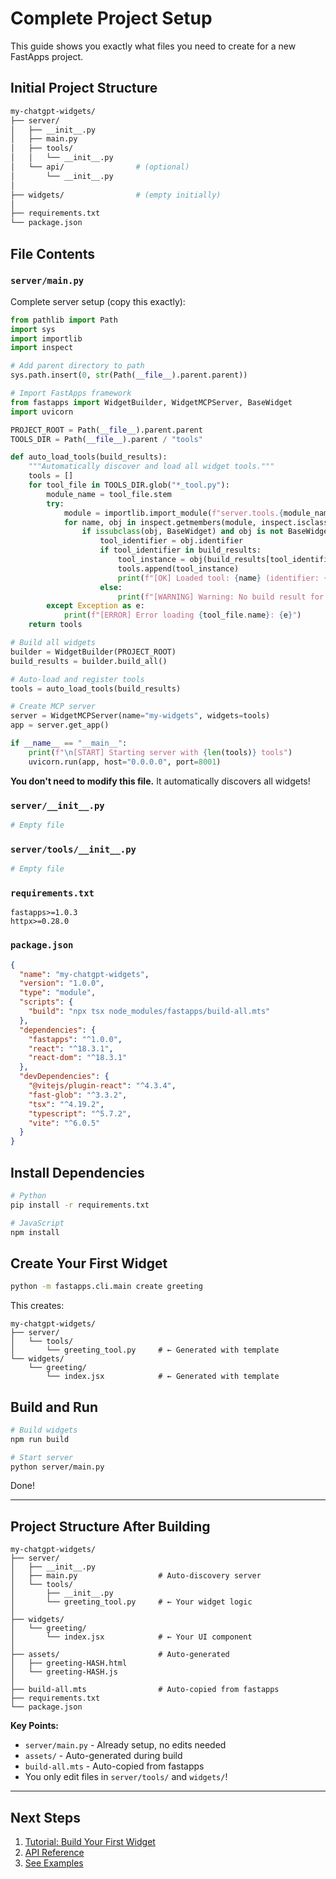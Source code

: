 # Complete Project Setup

This guide shows you exactly what files you need to create for a new FastApps project.

## Initial Project Structure

```bash
my-chatgpt-widgets/
├── server/
│   ├── __init__.py
│   ├── main.py
│   ├── tools/
│   │   └── __init__.py
│   └── api/                # (optional)
│       └── __init__.py
│
├── widgets/                # (empty initially)
│
├── requirements.txt
└── package.json
```

## File Contents

### `server/main.py`

Complete server setup (copy this exactly):

```python
from pathlib import Path
import sys
import importlib
import inspect

# Add parent directory to path
sys.path.insert(0, str(Path(__file__).parent.parent))

# Import FastApps framework
from fastapps import WidgetBuilder, WidgetMCPServer, BaseWidget
import uvicorn

PROJECT_ROOT = Path(__file__).parent.parent
TOOLS_DIR = Path(__file__).parent / "tools"

def auto_load_tools(build_results):
    """Automatically discover and load all widget tools."""
    tools = []
    for tool_file in TOOLS_DIR.glob("*_tool.py"):
        module_name = tool_file.stem
        try:
            module = importlib.import_module(f"server.tools.{module_name}")
            for name, obj in inspect.getmembers(module, inspect.isclass):
                if issubclass(obj, BaseWidget) and obj is not BaseWidget:
                    tool_identifier = obj.identifier
                    if tool_identifier in build_results:
                        tool_instance = obj(build_results[tool_identifier])
                        tools.append(tool_instance)
                        print(f"[OK] Loaded tool: {name} (identifier: {tool_identifier})")
                    else:
                        print(f"[WARNING] Warning: No build result for '{tool_identifier}'")
        except Exception as e:
            print(f"[ERROR] Error loading {tool_file.name}: {e}")
    return tools

# Build all widgets
builder = WidgetBuilder(PROJECT_ROOT)
build_results = builder.build_all()

# Auto-load and register tools
tools = auto_load_tools(build_results)

# Create MCP server
server = WidgetMCPServer(name="my-widgets", widgets=tools)
app = server.get_app()

if __name__ == "__main__":
    print(f"\n[START] Starting server with {len(tools)} tools")
    uvicorn.run(app, host="0.0.0.0", port=8001)
```

**You don't need to modify this file.** It automatically discovers all widgets!

### `server/__init__.py`

```python
# Empty file
```

### `server/tools/__init__.py`

```python
# Empty file
```

### `requirements.txt`

```
fastapps>=1.0.3
httpx>=0.28.0
```

### `package.json`

```json
{
  "name": "my-chatgpt-widgets",
  "version": "1.0.0",
  "type": "module",
  "scripts": {
    "build": "npx tsx node_modules/fastapps/build-all.mts"
  },
  "dependencies": {
    "fastapps": "^1.0.0",
    "react": "^18.3.1",
    "react-dom": "^18.3.1"
  },
  "devDependencies": {
    "@vitejs/plugin-react": "^4.3.4",
    "fast-glob": "^3.3.2",
    "tsx": "^4.19.2",
    "typescript": "^5.7.2",
    "vite": "^6.0.5"
  }
}
```

## Install Dependencies

```bash
# Python
pip install -r requirements.txt

# JavaScript
npm install
```

## Create Your First Widget

```bash
python -m fastapps.cli.main create greeting
```

This creates:

```
my-chatgpt-widgets/
├── server/
│   └── tools/
│       └── greeting_tool.py     # ← Generated with template
└── widgets/
    └── greeting/
        └── index.jsx            # ← Generated with template
```

## Build and Run

```bash
# Build widgets
npm run build

# Start server
python server/main.py
```

Done!

---

## Project Structure After Building

```
my-chatgpt-widgets/
├── server/
│   ├── __init__.py
│   ├── main.py                  # Auto-discovery server
│   └── tools/
│       ├── __init__.py
│       └── greeting_tool.py     # ← Your widget logic
│
├── widgets/
│   └── greeting/
│       └── index.jsx            # ← Your UI component
│
├── assets/                      # Auto-generated
│   ├── greeting-HASH.html
│   └── greeting-HASH.js
│
├── build-all.mts                # Auto-copied from fastapps
├── requirements.txt
└── package.json
```

**Key Points:**
- `server/main.py` - Already setup, no edits needed
- `assets/` - Auto-generated during build
- `build-all.mts` - Auto-copied from fastapps
- You only edit files in `server/tools/` and `widgets/`!

---

## Next Steps

1. [Tutorial: Build Your First Widget](./docs/TUTORIAL.md)
2. [API Reference](./docs/API.md)
3. [See Examples](../examples/)

